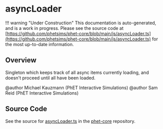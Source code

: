 # asyncLoader

!!! warning "Under Construction"
    This documentation is auto-generated, and is a work in progress. Please see the source code at
    [https://github.com/phetsims/phet-core/blob/main/js/asyncLoader.ts](https://github.com/phetsims/phet-core/blob/main/js/asyncLoader.ts) for the most up-to-date information.

## Overview

Singleton which keeps track of all async items currently loading, and doesn't proceed until all have been loaded.

@author Michael Kauzmann (PhET Interactive Simulations)
@author Sam Reid (PhET Interactive Simulations)



## Source Code

See the source for [asyncLoader.ts](https://github.com/phetsims/phet-core/blob/main/js/asyncLoader.ts) in the [phet-core](https://github.com/phetsims/phet-core) repository.
